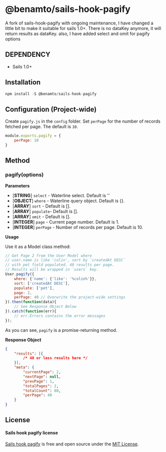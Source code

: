 # @benamto/sails-hook-pagify
A fork of sails-hook-pagify with ongoing maintenance, I have changed a little bit to make it suitable for sails 1.0+. There is no dataKey anymore, it will return results as dataKey. also, I have added select and omit for pagify options

## DEPENDENCY

- Sails 1.0+

## Installation

```javascript
npm install -S @benamto/sails-hook-pagify
```

## Configuration (Project-wide)

Create `pagify.js` in the `config` folder. Set `perPage` for the number of records fetched per page. The default is `10`.

```javascript
module.exports.pagify = {
    perPage: 10
}
```
## Method

### pagify(options)

**Parameters**

- [**STRING**] `select` - Waterline select. Default is ''
- [**OBJECT**] `where` - Waterline query object. Default is {}.
- [**ARRAY**] `sort` - Default is [].
- [**ARRAY**] `populate`- Default is [].
- [**ARRAY**] `omit` - Default is [].
- [**INTEGER**] `page` - Current page number. Default is 1.
- [**INTEGER**] `perPage` - Number of records per page. Default is 10.

**Usage**

Use it as a Model class method:

```javascript
// Get Page 2 from the User Model where
// user.name is like 'colin', sort by `createdAt DESC`
// with pet field populated. 40 results per page.
// Results will be wrapped in `users` key.
User.pagify({
    where: {'name': {'like': '%colin%'}},
    sort: ['createdAt DESC'],
    populate: ['pet'],
    page: 2,
    perPage: 40 // Overwrite the project-wide settings
}).then(function(data){
    // See Response Object Below
}).catch(function(err){
    // err.Errors contains the error messages
});
```

As you can see, `pagify` is a promise-returning method.

**Response Object**
```json
{
    "results": [{
        /* 40 or less results here */
    }],
    "meta": {
        "currentPage": 2,
        "nextPage": null,
        "prevPage": 1,
        "totalPages": 2,
        "totalCount": 80,
        "perPage": 40
    }
}
```

## License

#### Sails hook pagify license

[Sails hook pagify](https://github.com/colintoh/sails-hook-pagify) is free and open source under the [MIT License](https://github.com/colintoh/sails-hook-pagify).
